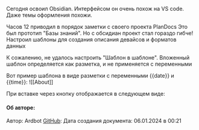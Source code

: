 Сегодня освоил Obsidian. 
Интерфейсом он очень похож на VS code. Даже темы оформления похожи.

Часов 12 приводил в порядок заметки с своего проекта PlanDocs
Это был прототип "Базы знаний". Но с обсидиан проект стал гораздо гибче!
Настроил шаблоны для создания описания девайсов и форматов данных

К сожалению, не удалось настроить "Шаблон в шаблоне". Вложенный шаблон определяется как разметка, и не применяется с переменными

Вот пример шаблона в виде разметки с переменными {{date}} и {{time}}:
![[About]]

При вставке через кнопку отображается в следующем виде:
#### Об авторе:
Автор: Ardbot
[GitHub](https://github.com/Ardbot): 
Дата создания документа: 
06.01.2024 в 00:21